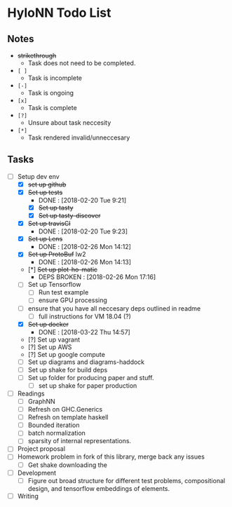 # HyloNN Todo List #

## Notes ##

  - ~~strikethrough~~ 
      - Task does not need to be completed. 
  - `[ ]`
      - Task is incomplete
  - `[-]` 
      - Task is ongoing 
  - `[x]` 
      - Task is complete
  - `[?]` 
      - Unsure about task neccesity 
  - `[*]` 
      - Task rendered invalid/unneccesary 

## Tasks ##

  - [ ] Setup dev env
      - [x] ~~set up github~~
      - [x] ~~Set up tests~~
          - DONE : [2018-02-20 Tue 9:21] 
          - [x] ~~Set up tasty~~
          - [x] ~~Set up tasty-discover~~
      - [x] ~~Set up travisCI~~
          - DONE : [2018-02-20 Tue 9:23] 
      - [x] ~~Set up Lens~~
          - DONE : [2018-02-26 Mon 14:12] 
      - [x] ~~Set up ProtoBuf~~ lw2
          - DONE : [2018-02-26 Mon 14:13]
      - [*] ~~Set up plot-ho-matic~~
          - DEPS BROKEN : [2018-02-26 Mon 17:16]
      - [ ] Set up Tensorflow
          - [ ] Run test example 
          - [ ] ensure GPU processing
      - [ ] ensure that you have all neccesary deps outlined in readme
          - [ ] full instructions for VM 18.04 (?) 
      - [x] ~~Set up docker~~
          - DONE : [2018-03-22 Thu 14:57] 
      - [?] Set up vagrant
      - [?] Set up AWS
      - [?] Set up google compute
      - [ ] Set up diagrams and diagrams-haddock 
      - [ ] Set up shake for build deps
      - [ ] Set up folder for producing paper and stuff. 
          - [ ] set up shake for paper production
  - [ ] Readings
      - [ ] GraphNN 
      - [ ] Refresh on GHC.Generics 
      - [ ] Refresh on template haskell
      - [ ] Bounded iteration
      - [ ] batch normalization 
      - [ ] sparsity of internal representations.
  - [ ] Project proposal
  - [ ] Homework problem in fork of this library, merge back any issues
      - [ ] Get shake downloading the 
  - [ ] Development
      - [ ] Figure out broad structure for different test problems, compositional
            design, and tensorflow embeddings of elements. 
  - [ ] Writing 

